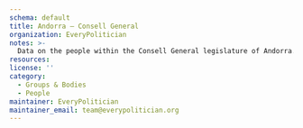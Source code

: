 ```yaml
---
schema: default
title: Andorra — Consell General
organization: EveryPolitician
notes: >-
  Data on the people within the Consell General legislature of Andorra.
resources:
license: ''
category:
  - Groups & Bodies
  - People
maintainer: EveryPolitician
maintainer_email: team@everypolitician.org
---
```

